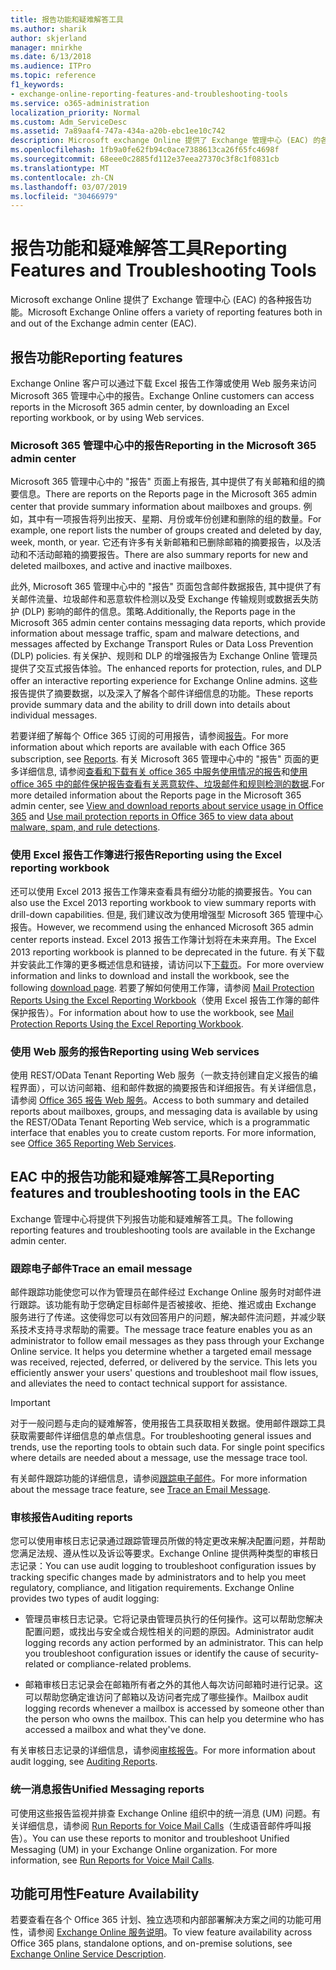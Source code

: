 ```yaml
---
title: 报告功能和疑难解答工具
ms.author: sharik
author: skjerland
manager: mnirkhe
ms.date: 6/13/2018
ms.audience: ITPro
ms.topic: reference
f1_keywords:
- exchange-online-reporting-features-and-troubleshooting-tools
ms.service: o365-administration
localization_priority: Normal
ms.custom: Adm_ServiceDesc
ms.assetid: 7a89aaf4-747a-434a-a20b-ebc1ee10c742
description: Microsoft exchange Online 提供了 Exchange 管理中心 (EAC) 的各种报告功能。
ms.openlocfilehash: 1fb9a0fe62fb94c0ace7388613ca26f65fc4698f
ms.sourcegitcommit: 68eee0c2885fd112e37eea27370c3f8c1f0831cb
ms.translationtype: MT
ms.contentlocale: zh-CN
ms.lasthandoff: 03/07/2019
ms.locfileid: "30466979"
---
```

# <a name="reporting-features-and-troubleshooting-tools"></a><span data-ttu-id="391e4-103">报告功能和疑难解答工具</span><span class="sxs-lookup"><span data-stu-id="391e4-103">Reporting Features and Troubleshooting Tools</span></span>

<span data-ttu-id="391e4-104">Microsoft exchange Online 提供了 Exchange 管理中心 (EAC) 的各种报告功能。</span><span class="sxs-lookup"><span data-stu-id="391e4-104">Microsoft Exchange Online offers a variety of reporting features both in and out of the Exchange admin center (EAC).</span></span>
  
## <a name="reporting-features"></a><span data-ttu-id="391e4-105">报告功能</span><span class="sxs-lookup"><span data-stu-id="391e4-105">Reporting features</span></span>

<span data-ttu-id="391e4-106">Exchange Online 客户可以通过下载 Excel 报告工作簿或使用 Web 服务来访问 Microsoft 365 管理中心中的报告。</span><span class="sxs-lookup"><span data-stu-id="391e4-106">Exchange Online customers can access reports in the Microsoft 365 admin center, by downloading an Excel reporting workbook, or by using Web services.</span></span>
  
### <a name="reporting-in-the-microsoft-365-admin-center"></a><span data-ttu-id="391e4-107">Microsoft 365 管理中心中的报告</span><span class="sxs-lookup"><span data-stu-id="391e4-107">Reporting in the Microsoft 365 admin center</span></span>

<span data-ttu-id="391e4-108">Microsoft 365 管理中心中的 "报告" 页面上有报告, 其中提供了有关邮箱和组的摘要信息。</span><span class="sxs-lookup"><span data-stu-id="391e4-108">There are reports on the Reports page in the Microsoft 365 admin center that provide summary information about mailboxes and groups.</span></span> <span data-ttu-id="391e4-109">例如，其中有一项报告将列出按天、星期、月份或年份创建和删除的组的数量。</span><span class="sxs-lookup"><span data-stu-id="391e4-109">For example, one report lists the number of groups created and deleted by day, week, month, or year.</span></span> <span data-ttu-id="391e4-110">它还有许多有关新邮箱和已删除邮箱的摘要报告，以及活动和不活动邮箱的摘要报告。</span><span class="sxs-lookup"><span data-stu-id="391e4-110">There are also summary reports for new and deleted mailboxes, and active and inactive mailboxes.</span></span> 
  
<span data-ttu-id="391e4-111">此外, Microsoft 365 管理中心中的 "报告" 页面包含邮件数据报告, 其中提供了有关邮件流量、垃圾邮件和恶意软件检测以及受 Exchange 传输规则或数据丢失防护 (DLP) 影响的邮件的信息。策略.</span><span class="sxs-lookup"><span data-stu-id="391e4-111">Additionally, the Reports page in the Microsoft 365 admin center contains messaging data reports, which provide information about message traffic, spam and malware detections, and messages affected by Exchange Transport Rules or Data Loss Prevention (DLP) policies.</span></span> <span data-ttu-id="391e4-112">有关保护、规则和 DLP 的增强报告为 Exchange Online 管理员提供了交互式报告体验。</span><span class="sxs-lookup"><span data-stu-id="391e4-112">The enhanced reports for protection, rules, and DLP offer an interactive reporting experience for Exchange Online admins.</span></span> <span data-ttu-id="391e4-113">这些报告提供了摘要数据，以及深入了解各个邮件详细信息的功能。</span><span class="sxs-lookup"><span data-stu-id="391e4-113">These reports provide summary data and the ability to drill down into details about individual messages.</span></span>
  
<span data-ttu-id="391e4-114">若要详细了解每个 Office 365 订阅的可用报告，请参阅[报告](../office-365-platform-service-description/reports.md)。</span><span class="sxs-lookup"><span data-stu-id="391e4-114">For more information about which reports are available with each Office 365 subscription, see [Reports](../office-365-platform-service-description/reports.md).</span></span> <span data-ttu-id="391e4-115">有关 Microsoft 365 管理中心中的 "报告" 页面的更多详细信息, 请参阅[查看和下载有关 office 365 中服务使用情况的报告](https://go.microsoft.com/fwlink/p/?LinkId=401187)和[使用 office 365 中的邮件保护报告查看有关恶意软件、垃圾邮件和规则检测的数据](https://go.microsoft.com/fwlink/p/?LinkID=401102).</span><span class="sxs-lookup"><span data-stu-id="391e4-115">For more detailed information about the Reports page in the Microsoft 365 admin center, see [View and download reports about service usage in Office 365](https://go.microsoft.com/fwlink/p/?LinkId=401187) and [Use mail protection reports in Office 365 to view data about malware, spam, and rule detections](https://go.microsoft.com/fwlink/p/?LinkID=401102).</span></span>
  
### <a name="reporting-using-the-excel-reporting-workbook"></a><span data-ttu-id="391e4-116">使用 Excel 报告工作簿进行报告</span><span class="sxs-lookup"><span data-stu-id="391e4-116">Reporting using the Excel reporting workbook</span></span>

<span data-ttu-id="391e4-117">还可以使用 Excel 2013 报告工作簿来查看具有细分功能的摘要报告。</span><span class="sxs-lookup"><span data-stu-id="391e4-117">You can also use the Excel 2013 reporting workbook to view summary reports with drill-down capabilities.</span></span> <span data-ttu-id="391e4-118">但是, 我们建议改为使用增强型 Microsoft 365 管理中心报告。</span><span class="sxs-lookup"><span data-stu-id="391e4-118">However, we recommend using the enhanced Microsoft 365 admin center reports instead.</span></span> <span data-ttu-id="391e4-119">Excel 2013 报告工作簿计划将在未来弃用。</span><span class="sxs-lookup"><span data-stu-id="391e4-119">The Excel 2013 reporting workbook is planned to be deprecated in the future.</span></span> <span data-ttu-id="391e4-120">有关下载并安装此工作簿的更多概述信息和链接，请访问以下[下载页](https://go.microsoft.com/fwlink/p/?LinkId=271776)。</span><span class="sxs-lookup"><span data-stu-id="391e4-120">For more overview information and links to download and install the workbook, see the following [download page](https://go.microsoft.com/fwlink/p/?LinkId=271776).</span></span> <span data-ttu-id="391e4-121">若要了解如何使用工作簿，请参阅 [Mail Protection Reports Using the Excel Reporting Workbook](https://go.microsoft.com/fwlink/p/?LinkId=285211)（使用 Excel 报告工作簿的邮件保护报告）。</span><span class="sxs-lookup"><span data-stu-id="391e4-121">For information about how to use the workbook, see [Mail Protection Reports Using the Excel Reporting Workbook](https://go.microsoft.com/fwlink/p/?LinkId=285211).</span></span> 
  
### <a name="reporting-using-web-services"></a><span data-ttu-id="391e4-122">使用 Web 服务的报告</span><span class="sxs-lookup"><span data-stu-id="391e4-122">Reporting using Web services</span></span>

<span data-ttu-id="391e4-p105">使用 REST/OData Tenant Reporting Web 服务（一款支持创建自定义报告的编程界面），可以访问邮箱、组和邮件数据的摘要报告和详细报告。有关详细信息，请参阅 [Office 365 报告 Web 服务](https://go.microsoft.com/fwlink/p/?LinkId=287041)。</span><span class="sxs-lookup"><span data-stu-id="391e4-p105">Access to both summary and detailed reports about mailboxes, groups, and messaging data is available by using the REST/OData Tenant Reporting Web service, which is a programmatic interface that enables you to create custom reports. For more information, see [Office 365 Reporting Web Services](https://go.microsoft.com/fwlink/p/?LinkId=287041).</span></span>
  
## <a name="reporting-features-and-troubleshooting-tools-in-the-eac"></a><span data-ttu-id="391e4-125">EAC 中的报告功能和疑难解答工具</span><span class="sxs-lookup"><span data-stu-id="391e4-125">Reporting features and troubleshooting tools in the EAC</span></span>

<span data-ttu-id="391e4-126">Exchange 管理中心将提供下列报告功能和疑难解答工具。</span><span class="sxs-lookup"><span data-stu-id="391e4-126">The following reporting features and troubleshooting tools are available in the Exchange admin center.</span></span>
  
### <a name="trace-an-email-message"></a><span data-ttu-id="391e4-127">跟踪电子邮件</span><span class="sxs-lookup"><span data-stu-id="391e4-127">Trace an email message</span></span>

<span data-ttu-id="391e4-p106">邮件跟踪功能使您可以作为管理员在邮件经过 Exchange Online 服务时对邮件进行跟踪。该功能有助于您确定目标邮件是否被接收、拒绝、推迟或由 Exchange 服务进行了传递。这使得您可以有效回答用户的问题，解决邮件流问题，并减少联系技术支持寻求帮助的需要。</span><span class="sxs-lookup"><span data-stu-id="391e4-p106">The message trace feature enables you as an administrator to follow email messages as they pass through your Exchange Online service. It helps you determine whether a targeted email message was received, rejected, deferred, or delivered by the service. This lets you efficiently answer your users' questions and troubleshoot mail flow issues, and alleviates the need to contact technical support for assistance.</span></span>
  
> [!IMPORTANT]
> <span data-ttu-id="391e4-p107">对于一般问题与走向的疑难解答，使用报告工具获取相关数据。使用邮件跟踪工具获取需要邮件详细信息的单点信息。</span><span class="sxs-lookup"><span data-stu-id="391e4-p107">For troubleshooting general issues and trends, use the reporting tools to obtain such data. For single point specifics where details are needed about a message, use the message trace tool.</span></span> 
  
<span data-ttu-id="391e4-133">有关邮件跟踪功能的详细信息，请参阅[跟踪电子邮件](https://go.microsoft.com/fwlink/p/?LinkId=271777)。</span><span class="sxs-lookup"><span data-stu-id="391e4-133">For more information about the message trace feature, see [Trace an Email Message](https://go.microsoft.com/fwlink/p/?LinkId=271777).</span></span>
  
### <a name="auditing-reports"></a><span data-ttu-id="391e4-134">审核报告</span><span class="sxs-lookup"><span data-stu-id="391e4-134">Auditing reports</span></span>

<span data-ttu-id="391e4-p108">您可以使用审核日志记录通过跟踪管理员所做的特定更改来解决配置问题，并帮助您满足法规、遵从性以及诉讼等要求。Exchange Online 提供两种类型的审核日志记录：</span><span class="sxs-lookup"><span data-stu-id="391e4-p108">You can use audit logging to troubleshoot configuration issues by tracking specific changes made by administrators and to help you meet regulatory, compliance, and litigation requirements. Exchange Online provides two types of audit logging:</span></span>
  
- <span data-ttu-id="391e4-p109">管理员审核日志记录。它将记录由管理员执行的任何操作。这可以帮助您解决配置问题，或找出与安全或合规性相关的问题的原因。</span><span class="sxs-lookup"><span data-stu-id="391e4-p109">Administrator audit logging records any action performed by an administrator. This can help you troubleshoot configuration issues or identify the cause of security-related or compliance-related problems.</span></span> 
    
- <span data-ttu-id="391e4-p110">邮箱审核日志记录会在邮箱所有者之外的其他人每次访问邮箱时进行记录。这可以帮助您确定谁访问了邮箱以及访问者完成了哪些操作。</span><span class="sxs-lookup"><span data-stu-id="391e4-p110">Mailbox audit logging records whenever a mailbox is accessed by someone other than the person who owns the mailbox. This can help you determine who has accessed a mailbox and what they've done.</span></span> 
    
<span data-ttu-id="391e4-141">有关审核日志记录的详细信息，请参阅[审核报告](https://go.microsoft.com/fwlink/p/?LinkId=271779)。</span><span class="sxs-lookup"><span data-stu-id="391e4-141">For more information about audit logging, see [Auditing Reports](https://go.microsoft.com/fwlink/p/?LinkId=271779).</span></span>
  
### <a name="unified-messaging-reports"></a><span data-ttu-id="391e4-142">统一消息报告</span><span class="sxs-lookup"><span data-stu-id="391e4-142">Unified Messaging reports</span></span>

<span data-ttu-id="391e4-p111">可使用这些报告监视并排查 Exchange Online 组织中的统一消息 (UM) 问题。有关详细信息，请参阅 [Run Reports for Voice Mail Calls](https://go.microsoft.com/fwlink/p/?LinkId=287042)（生成语音邮件呼叫报告）。</span><span class="sxs-lookup"><span data-stu-id="391e4-p111">You can use these reports to monitor and troubleshoot Unified Messaging (UM) in your Exchange Online organization. For more information, see [Run Reports for Voice Mail Calls](https://go.microsoft.com/fwlink/p/?LinkId=287042).</span></span>
  
## <a name="feature-availability"></a><span data-ttu-id="391e4-145">功能可用性</span><span class="sxs-lookup"><span data-stu-id="391e4-145">Feature Availability</span></span>

<span data-ttu-id="391e4-146">若要查看在各个 Office 365 计划、独立选项和内部部署解决方案之间的功能可用性，请参阅 [Exchange Online 服务说明](exchange-online-service-description.md)。</span><span class="sxs-lookup"><span data-stu-id="391e4-146">To view feature availability across Office 365 plans, standalone options, and on-premise solutions, see [Exchange Online Service Description](exchange-online-service-description.md).</span></span>
  

